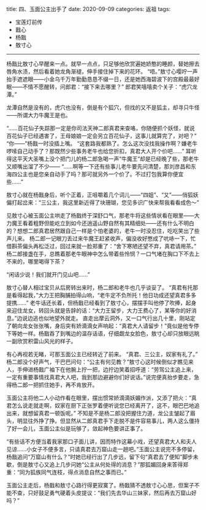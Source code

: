 title: 四、玉面公主出手了
date: 2020-09-09
categories: 返祖
tags:
- 宝莲灯前传
- 戬心
- 杨戬
- 敖寸心
---

杨戬比敖寸心早醒来一点。就早一点点，只足够他欣赏遍她娇憨的睡颜，替她擦去唇角水渍，然后看着她龙角渐褪，伸手接住掉下来的花环。<!--more-->
“唔。”敖寸心嘤咛一声抬手遮遮眼——小金乌千万年勤勤恳恳不缀一日，还是她西海碧波下的宫殿最最好眠——不情不愿醒转，问郎君：“接下来去哪里？”
郎君笑嘻嘻卖个关子：“虎穴龙潭。”

龙潭自然是没有的，虎穴也没有，倒是有个狐穴，但找的又不是狐主，却寻只牛怪——所谓大力牛魔王是也。

“……百花仙子失踪那一定是你司法天神二郎真君来查咯，你随便抓个妖怪，就说百花仙子已经遇害了，王母娘娘一定会另立百花仙子，这事儿就算完了，对吧？”
“你——”杨戬一时没插上嘴。
“这套路我都熟了。怎么这次没找我操作啊？嫌老牛啰嗦自己动手了？那既然少些事务老牛也给您折扣，真君大人开个价吧……”
耳听得这平天大圣嘴上没个把门儿的杨二郎急喝一声“牛魔王”却是已经晚了些，那老牛又顺嘴出溜了不少——
“……啊等一下还有些事儿老牛要先问清楚，那刘彦昌和东海四公主也是您亲自动手了吗？那可就另外一个价了。不过打包我算你便宜些……”

敖寸心就在杨戬身后，听个正着，正咀嚼着几个词儿——“四姐”、“又”——俏狐妖偏打起岔来：“三公主，我这里新近得了块珊瑚，您见多识广快来帮我看看成色～”

见敖寸心被玉面公主哄走了杨戬终于深舒口气，那老牛将这些情状看在眼里——大力魔王看着粗野但能屹立到如今还逍遥山野自然有其精细处——还有什么不明白的？想想二郎真君居然跟自己一样是个怕老婆的，老牛一时没忍住，吃吃笑出了些声儿来。
杨二郎一记眼刀丢过来牛魔王赶紧收声，偏没收好憋成了吭哧一下，忙借斟茶偏头再松泛过，回过来就一脸郑重了：“舍下寒陋还望不弃，真君请用茶。”
杨二郎接盏在手，总瞧着那老牛眼神中怎么带着些怜悯？一口气堵在胸口下不去上不来的，哪里喝得下茶？

“闲话少说！我们就开门见山吧……”

敖寸心替人相过宝贝从后房转出来时，杨二郎和老牛也几乎谈妥了。
“真君有托那是看得起我，”大力王把胸脯拍得山响，“老牛定不负所托！他日功成还望真君多多提携……”
老牛话还长着，但杨戬已经看到了敖寸心，摆摆手叫他停了吹捧，起身来迎住龙女，转回头就是告辞的话：“大力王留步，大力王费心了，某等你的好消息。”边说边逃也似地望外就走。
直走出摩云洞外，又一口气行出几十里，刚站定了朝向龙女张张嘴，身后突有娇滴滴女声响起：“真君大人请留步！”竟似是他专停下等她一样。杨戬吞了到嘴边的温存话语，仔细觑龙女脸色，敖寸心却只放眼远眺一副欣赏积雷山风光的样子。

有心再视若无睹，可那玉面公主已经转近了前来。
“真君、三公主，奴家有礼了。”
杨二郎没个好声气，干巴巴问句：“公主有何见教？”敖寸心这时候倒似才瞧见来人，手伸进杨戬广袖下在他腕上拧一把，边拧边笑着招呼道：“劳驾公主追上来，一定有重要事情找真君大人吧，我到那边避避你们好说话。”说完便真抬步要走，急得杨二郎一把抓住她手，再不肯放开。

玉面公主将他二人小动作看在眼里，摆出惯常娇滴滴妖媚作派，又添了把火：“真君怎么说走就走啊，奴家在厨下正张罗着便听说您已经离开了，这不，眼巴巴地追出来，就想留真君一顿饭呢。”
不知是不是杨二郎没把握住力道，龙公主皱起了眉头，明显往外挣了挣。但显然从二郎真君手下走脱不是件容易事儿，两人这么僵持了好一会儿，玉面公主似是玩够了，敛起神色要讲正事了。

“有些话不方便当着我家那口子面儿讲，因而特作这幕小戏，还望真君大人和夫人见谅……小女子不便多言，只请真君去万窟山走一趟吧。”玉面公主说完不多停留，杨戬追问“万窟山有什么？”时她已经行出了几步远，留下句“真君去了便知”脚步未歇，倒是敖寸心又追上几步问她“公主从何处得的消息？”那狐媚回身来答得郑重：“同为狐族同气连枝，得点消息自然之事而已。”

玉面公主走后，杨戬和敖寸心路行得更寂寞了。杨戬猜不透敖寸心心思，但案子不能不查，只好鼓足勇气硬着头皮提议：“我们先去华山三妹家，然后再去万窟山好吗？”